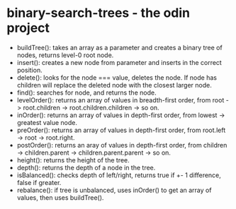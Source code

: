 # binary-search-trees - the odin project

- buildTree(): takes an array as a parameter and creates a binary tree of nodes, returns level-0 root node.
- insert(): creates a new node from parameter and inserts in the correct position.
- delete(): looks for the node === value, deletes the node. If node has children will replace the deleted node with
  the closest larger node.
- find(): searches for node, and returns the node.
- levelOrder(): returns an array of values in breadth-first order, from root -> root.children -> root.children.children -> so on.
- inOrder(): returns an array of values in depth-first order, from lowest -> greatest value node.
- preOrder(): returns an array of values in depth-first order, from root.left -> root -> root.right.
- postOrder(): returns an aray of values in depth-first order, from children -> children.parent -> children.parent.parent -> so on.
- height(): returns the height of the tree.
- depth(): returns the depth of a node in the tree.
- isBalanced(): checks depth of left/right, returns true if +- 1 difference, false if greater.
- rebalance(): if tree is unbalanced, uses inOrder() to get an array of values, then uses buildTree().
